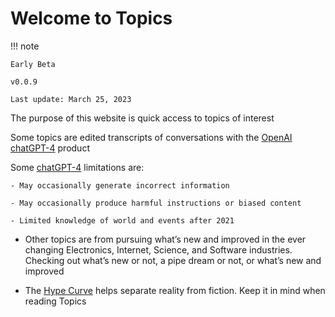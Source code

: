 # Welcome to Topics

!!! note
    
    Early Beta
    
    v0.0.9

    Last update: March 25, 2023
    
The purpose of this website is quick access to topics of interest

Some topics are edited transcripts of conversations with the [OpenAI](https://openai.com) [chatGPT-4](https://chat.openai.com) product

Some [chatGPT-4](https://openai.com) limitations are:

    - May occasionally generate incorrect information
  
    - May occasionally produce harmful instructions or biased content

    - Limited knowledge of world and events after 2021

- Other topics are from pursuing what’s new and improved in the ever changing  Electronics, Internet, Science, and Software industries. Checking out what’s new or not, a pipe dream or not, or what’s new and improved
   
- The [Hype Curve](hype_curve.md) helps separate reality from fiction. Keep it in mind when reading Topics




